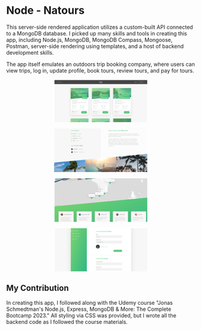 # Node - Natours

This server-side rendered application utilizes a custom-built API connected to a MongoDB database. I picked up many skills and tools in creating this app, including Node.js, MongoDB, MongoDB Compass, Mongoose, Postman, server-side rendering using templates, and a host of backend development skills.

The app itself emulates an outdoors trip booking company, where users can view trips, log in, update profile, book tours, review tours, and pay for tours.

<p align="center">
  <img width="50%" src="/readme_imgs/overview.png" alt="Overview Page">
</p>
<p align="center">
  <img width="50%" src="/readme_imgs/tour.png" alt="Tour page">
</p>
<p align="center">
  <img width="50%" src="/readme_imgs/tourmap.png" alt="Tour page map">
</p>
<p align="center">
  <img width="50%" src="/readme_imgs/account.png" alt="Account Page">
</p>

## My Contribution

In creating this app, I followed along with the Udemy course "Jonas Schmedtman's Node.js, Express, MongoDB & More: The Complete Bootcamp 2023." All styling via CSS was provided, but I wrote all the backend code as I followed the course materials.
